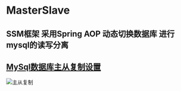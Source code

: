 # MasterSlave
SSM框架 采用Spring AOP 动态切换数据库 进行mysql的读写分离
---
[MySql数据库主从复制设置](http://blog.csdn.net/justdb/article/details/13168569)
---
![主从复制](http://img.blog.csdn.net/20131027114944500?watermark/2/text/aHR0cDovL2Jsb2cuY3Nkbi5uZXQvanVzdGRi/font/5a6L5L2T/fontsize/400/fill/I0JBQkFCMA==/dissolve/70/gravity/SouthEast)

